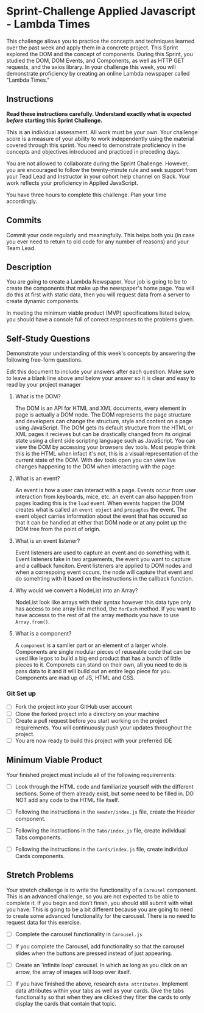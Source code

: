 # Sprint-Challenge Applied Javascript - Lambda Times

This challenge allows you to practice the concepts and techniques learned over the past week and apply them in a concrete project. This Sprint explored the DOM and the concept of components. During this Sprint, you studied the DOM, DOM Events, and Components, as well as HTTP GET requests, and the axios library. In your challenge this week, you will demonstrate proficiency by creating an online Lambda newspaper called "Lambda Times."

## Instructions

**Read these instructions carefully. Understand exactly what is expected _before_ starting this Sprint Challenge.**

This is an individual assessment. All work must be your own. Your challenge score is a measure of your ability to work independently using the material covered through this sprint. You need to demonstrate proficiency in the concepts and objectives introduced and practiced in preceding days.

You are not allowed to collaborate during the Sprint Challenge. However, you are encouraged to follow the twenty-minute rule and seek support from your Tead Lead and Instructor in your cohort help channel on Slack. Your work reflects your proficiency in Applied JavaScript.

You have three hours to complete this challenge. Plan your time accordingly.

## Commits

Commit your code regularly and meaningfully. This helps both you (in case you ever need to return to old code for any number of reasons) and your Team Lead.

## Description

You are going to create a Lambda Newspaper. Your job is going to be to create the components that make up the newspaper's home page. You will do this at first with static data, then you will request data from a server to create dynamic components.

In meeting the minimum viable product (MVP) specifications listed below, you should have a console full of correct responses to the problems given.

## Self-Study Questions

Demonstrate your understanding of this week's concepts by answering the following free-form questions.

Edit this document to include your answers after each question. Make sure to leave a blank line above and below your answer so it is clear and easy to read by your project manager

1. What is the DOM?
   
	 The DOM is an API for HTML and XML documents, every element in page is actually a DOM node. The DOM represents the page structure and developers can change the structure, style and content on a page using JavaScript. The DOM gets its default structure from the HTML or XML pages it recieves but can be drastically changed from its original state using a client side scripting language such as JavaScript. You can view the DOM by accessing your browsers dev tools. Most people think this is the HTML when infact it's not, this is a visual representation of the current state of the DOM. With dev tools open you can view live changes happening to the DOM when interacting with the page.

2. What is an event?

	 An event is how a user can interact with a page. Events occur from user interaction from keyboards, mice, etc. an event can also happpen from pages loading this is the `load` event. When events happen the DOM creates what is called an `event object` and `propagtes` the event. The event object carries information about the event that has occured so that it can be handled at either that DOM node or at any point up the DOM tree from the point of origin.   

3. What is an event listener?

	 Event listeners are used to capture an event and do something with it. Event listeners take in two arguements, the event you want to capture and a callback funciton. Event listeners are applied to DOM nodes and when a correspoing event occurs, the node will capture that event and do somehting with it based on the instructions in the callback function.

	

4. Why would we convert a NodeList into an Array?

	 NodeList look like arrays with their syntax however this data type only has access to one array like method, the `forEach` method. If you want to have accesss to the rest of all the array methods you have to use `Array.from()`. 

5. What is a component?
	 
	 A `component` is a samller part or an element of a larger whole. Components are single modular pieces of reuseable code that can be used like legos to build a big end product that has a bunch of little pieces to it. Componets can stand on their own, all you need to do is pass data to it and it will build out an entire lego piece for you. Components are mad up of JS, HTML and CSS.

### Git Set up

* [ ] Fork the project into your GitHub user account
* [ ] Clone the forked project into a directory on your machine
* [ ] Create a pull request before you start working on the project requirements.  You will continuously push your updates throughout the project.
* [ ] You are now ready to build this project with your preferred IDE

## Minimum Viable Product

Your finished project must include all of the following requirements:

* [ ] Look through the HTML code and familiarize yourself with the different sections. Some of them already exist, but some need to be filled in. DO NOT add any code to the HTML file itself.

* [ ] Following the instructions in the `Header/index.js` file, create the Header component. 

* [ ] Following the instructions in the `Tabs/index.js` file, create individual Tabs components.

* [ ] Following the instructions in the `Cards/index.js` file, create individual Cards components.

## Stretch Problems

Your stretch challenge is to write the functionality of a `Carousel` component. This is an advanced challenge, so you are not expected to be able to complete it. If you begin and don't finish, you should still submit with what you have. This is going to be a bit different because you are going to need to create some advanced functionality for the carousel. There is no need to request data for this exercise.

* [ ] Complete the carousel functionality in `Carousel.js`

* [ ] If you complete the Carousel, add functionality so that the carousel slides when the buttons are pressed instead of just appearing.

* [ ] Create an 'infinite loop' carousel. In which as long as you click on an arrow, the array of images will loop over itself.

* [ ] If you have finished the above, research `data attributes`. Implement data attributes within your tabs as well as your cards. Give the tabs functionality so that when they are clicked they filter the cards to only display the cards that contain that topic.

